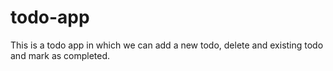 # todo-app
This is a todo app in which we can add a new todo, delete and existing todo and mark as completed.
